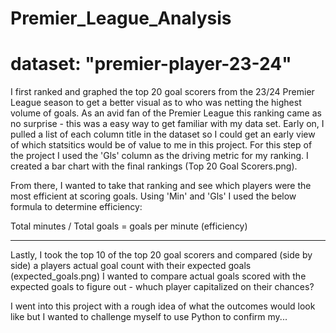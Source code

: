# Premier_League_Analysis
# dataset: "premier-player-23-24"

I first ranked and graphed the top 20 goal scorers from the 23/24 Premier League season to get a better visual as to who was netting the highest volume of goals. As an avid fan of the Premier League this ranking came as no surprise - this was a easy way to get familiar with my data set. Early on, I pulled a list of each column title in the dataset so I could get an early view of which statsitics would be of value to me in this project. For this step of the project I used the 'Gls' column as the driving metric for my ranking. I created a bar chart with the final rankings (Top 20 Goal Scorers.png).

From there, I wanted to take that ranking and see which players were the most efficient at scoring goals. Using 'Min' and 'Gls' I used the below formula to determine efficiency:

Total minutes / Total goals = goals per minute (efficiency) 

-----

Lastly, I took the top 10 of the top 20 goal scorers and compared (side by side) a players actual goal count with their expected goals (expected_goals.png)
I wanted to compare actual goals scored with the expected goals to figure out - whuch player capitalized on their chances? 


I went into this project with a rough idea of what the outcomes would look like but I wanted to challenge myself to use Python to confirm my...
